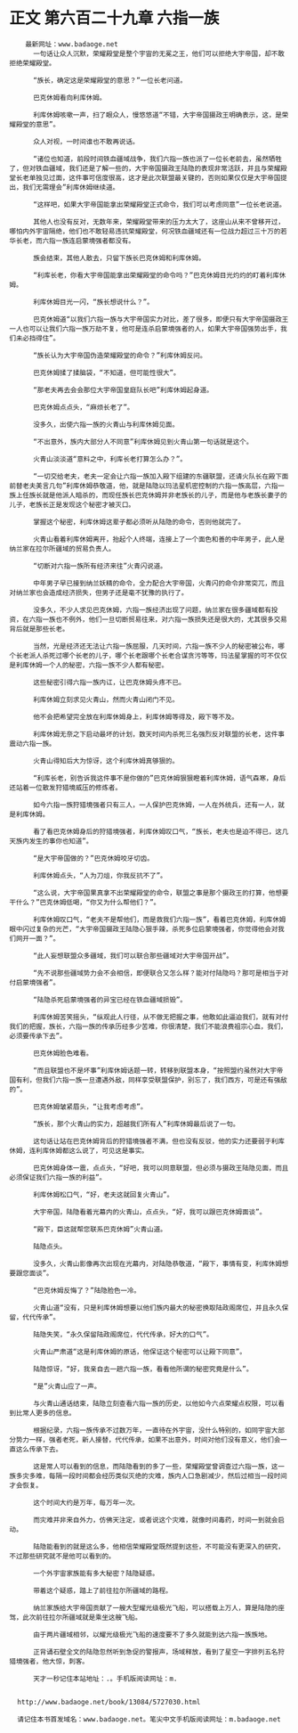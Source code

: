 # 正文 第六百二十九章 六指一族
        最新网址：www.badaoge.net
          一句话让众人沉默，荣耀殿堂是整个宇宙的无冕之王，他们可以拒绝大宇帝国，却不敢拒绝荣耀殿堂。
      
          “族长，确定这是荣耀殿堂的意思？”一位长老问道。
      
          巴克休姆看向利库休姆。
      
          利库休姆咳嗽一声，扫了眼众人，慢悠悠道“不错，大宇帝国摄政王明确表示，这，是荣耀殿堂的意思”。
      
          众人对视，一时间谁也不敢再说话。
      
          “诸位也知道，前段时间铁血疆域战争，我们六指一族也派了一位长老前去，虽然牺牲了，但对铁血疆域，我们还是了解一些的，大宇帝国摄政王陆隐的表现非常活跃，并且与荣耀殿堂长老单独见过面，这件事可信度很高，这才是此次联盟最关键的，否则如果仅仅是大宇帝国提出，我们无需理会”利库休姆继续道。
      
          “这样吧，如果大宇帝国能拿出荣耀殿堂正式命令，我们可以考虑同意”一位长老说道。
      
          其他人也没有反对，无数年来，荣耀殿堂带来的压力太大了，这座山从来不曾移开过，哪怕内外宇宙隔绝，他们也不敢轻易违抗荣耀殿堂，何况铁血疆域还有一位战力超过三十万的若华长老，而六指一族连启蒙境强者都没有。
      
          族会结束，其他人散去，只留下族长巴克休姆和利库休姆。
      
          “利库长老，你看大宇帝国能拿出荣耀殿堂的命令吗？”巴克休姆目光灼灼的盯着利库休姆。
      
          利库休姆目光一闪，“族长想说什么？”。
      
          巴克休姆道“以我们六指一族与大宇帝国实力对比，差了很多，即便只有大宇帝国摄政王一人也可以让我们六指一族万劫不复，他可是连杀启蒙境强者的人，如果大宇帝国强势出手，我们未必挡得住”。
      
          “族长认为大宇帝国伪造荣耀殿堂的命令？”利库休姆反问。
      
          巴克休姆揉了揉脑袋，“不知道，但可能性很大”。
      
          “那老夫再去会会那位大宇帝国皇庭队长吧”利库休姆起身道。
      
          巴克休姆点点头，“麻烦长老了”。
      
          没多久，出使六指一族的火青山与利库休姆见面。
      
          “不出意外，族内大部分人不同意”利库休姆见到火青山第一句话就是这个。
      
          火青山淡淡道“意料之中，利库长老打算怎么办？”。
      
          “一切交给老夫，老夫一定会让六指一族加入殿下组建的东疆联盟，还请火队长在殿下面前替老夫美言几句”利库休姆恭敬道，他，就是陆隐以玛法星机密控制的六指一族高层，六指一族上任族长就是他派人暗杀的，而现任族长巴克休姆并非老族长的儿子，而是他与老族长妻子的儿子，老族长正是发现这个秘密才被灭口。
      
          掌握这个秘密，利库休姆这辈子都必须听从陆隐的命令，否则他就完了。
      
          火青山看着利库休姆离开，抬起个人终端，连接上了一个面色和善的中年男子，此人是纳兰家在拉尔所疆域的贸易负责人。
      
          “切断对六指一族所有经济来往”火青闪说道。
      
          中年男子早已接到纳兰妖精的命令，全力配合大宇帝国，火青闪的命令非常突兀，而且对纳兰家也会造成经济损失，但男子还是毫不犹豫的执行了。
      
          没多久，不少人求见巴克休姆，六指一族经济出现了问题，纳兰家在很多疆域都有投资，在六指一族也不例外，他们一旦切断贸易往来，对六指一族损失还是很大的，尤其很多交易背后就是那些长老。
      
          当然，光是经济还无法让六指一族屈服，几天时间，六指一族不少人的秘密被公布，哪个长老派人杀死过哪个长老的儿子，哪个长老跟哪个长老合谋贪污等等，玛法星掌握的可不仅仅是利库休姆一个人的秘密，六指一族不少人都有秘密。
      
          这些秘密引得六指一族内讧，让巴克休姆头疼不已。
      
          利库休姆立刻求见火青山，然而火青山闭门不见。
      
          他不会把希望完全放在利库休姆身上，利库休姆等得及，殿下等不及。
      
          利库休姆无奈之下启动最坏的计划，数天时间内杀死三名强烈反对联盟的长老，这件事震动六指一族。
      
          火青山得知后大为惊讶，这个利库休姆真够狠的。
      
          “利库长老，别告诉我这件事不是你做的”巴克休姆狠狠瞪着利库休姆，语气森寒，身后还站着一位散发狩猎境威压的修炼者。
      
          如今六指一族狩猎境强者只有三人，一人保护巴克休姆，一人在外统兵，还有一人，就是利库休姆。
      
          看了看巴克休姆身后的狩猎境强者，利库休姆叹口气，“族长，老夫也是迫不得已，这几天族内发生的事你也知道”。
      
          “是大宇帝国做的？”巴克休姆咬牙切齿。
      
          利库休姆点头，“人为刀俎，你我反抗不了”。
      
          “这么说，大宇帝国果真拿不出荣耀殿堂的命令，联盟之事是那个摄政王的打算，他想要干什么？”巴克休姆低喝，“你又为什么帮他们？”。
      
          利库休姆叹口气，“老夫不是帮他们，而是救我们六指一族”，看着巴克休姆，利库休姆眼中闪过复杂的光芒，“大宇帝国摄政王陆隐心狠手辣，杀死多位启蒙境强者，你觉得他会对我们网开一面？”。
      
          “此人妄想联盟众多疆域，我们可以联合那些疆域对大宇帝国开战”。
      
          “先不说那些疆域势力会不会相信，即便联合又怎么样？能对付陆隐吗？那可是相当于对付启蒙境强者”。
      
          “陆隐杀死启蒙境强者的异宝已经在铁血疆域损毁”。
      
          利库休姆苦笑摇头，“纵观此人行径，从不做无把握之事，他敢如此逼迫我们，就有对付我们的把握，族长，六指一族的传承历经多少苦难，你很清楚，我们不能浪费祖宗心血，我们，必须要传承下去”。
      
          巴克休姆脸色难看。
      
          “而且联盟也不是坏事”利库休姆话题一转，转移到联盟本身，“按照盟约虽然对大宇帝国有利，但我们六指一族一旦遭遇外敌，同样享受联盟保护，别忘了，我们西方，可是还有强敌的”。
      
          巴克休姆皱紧眉头，“让我考虑考虑”。
      
          “族长，那个火青山的实力，超越我们所有人”利库休姆最后说了一句。
      
          这句话让站在巴克休姆背后的狩猎境强者不满，但也没有反驳，他的实力还要弱于利库休姆，连利库休姆都这么说了，可见这是事实。
      
          巴克休姆身体一震，点点头，“好吧，我可以同意联盟，但必须与摄政王陆隐见面，而且必须保证我们六指一族的利益”。
      
          利库休姆松口气，“好，老夫这就回复火青山”。
      
          大宇帝国，陆隐看着光幕内的火青山，点点头，“好，我可以跟巴克休姆面谈”。
      
          “殿下，臣这就帮您联系巴克休姆”火青山道。
      
          陆隐点头。
      
          没多久，火青山影像再次出现在光幕内，对陆隐恭敬道，“殿下，事情有变，利库休姆想要跟您面谈”。
      
          “巴克休姆反悔了？”陆隐脸色一冷。
      
          火青山道“没有，只是利库休姆想要以他们族内最大的秘密换取陆政阁席位，并且永久保留，代代传承”。
      
          陆隐失笑，“永久保留陆政阁席位，代代传承，好大的口气”。
      
          火青山严肃道“这是利库休姆的原话，他保证这个秘密可以让殿下同意”。
      
          陆隐惊讶，“好，我亲自去一趟六指一族，看看他所谓的秘密究竟是什么”。
      
          “是”火青山应了一声。
      
          与火青山通话结束，陆隐立刻查看六指一族的历史，以他如今六点荣耀点权限，可以看到比常人更多的信息。
      
          根据纪录，六指一族传承不过数万年，一直待在外宇宙，没什么特别的，如同宇宙大部分势力一样，强者老死，新人接替，代代传承，如果不出意外，时间对他们没有意义，他们会一直这么传承下去。
      
          这是常人可以看到的信息，而陆隐看到的多了一些，荣耀殿堂曾调查过六指一族，这一族多灾多难，每隔一段时间都会经历类似灭绝的灾难，族内人口急剧减少，然后过相当一段时间才会恢复。
      
          这个时间大约是万年，每万年一次。
      
          而灾难并非来自外力，仿佛天注定，或者说这个灾难，就像时间毒药，时间一到就会启动。
      
          陆隐能看到的就是这么多，他相信荣耀殿堂既然提到这些，不可能没有更深入的研究，不过那些研究就不是他可以看到的。
      
          一个外宇宙家族能有多大秘密？陆隐疑惑。
      
          带着这个疑惑，踏上了前往拉尔所疆域的路程。
      
          纳兰家族给大宇帝国贡献了一艘大型耀光级极光飞船，可以搭载上万人，算是陆隐的座驾，此次前往拉尔所疆域就是乘坐这艘飞船。
      
          由于两片疆域相邻，以耀光级极光飞船的速度要不了多久就能到达六指一族族地。
      
          正背诵石壁全文的陆隐忽然听到急促的警报声，场域释放，看到了星空一字排列五名狩猎境强者，他大惊，刺客。
      
          天才一秒记住本站地址：.。手机版阅读网址：m.
      
      
      http://www.badaoge.net/book/13084/5727030.html
      
      请记住本书首发域名：www.badaoge.net。笔尖中文手机版阅读网址：m.badaoge.net